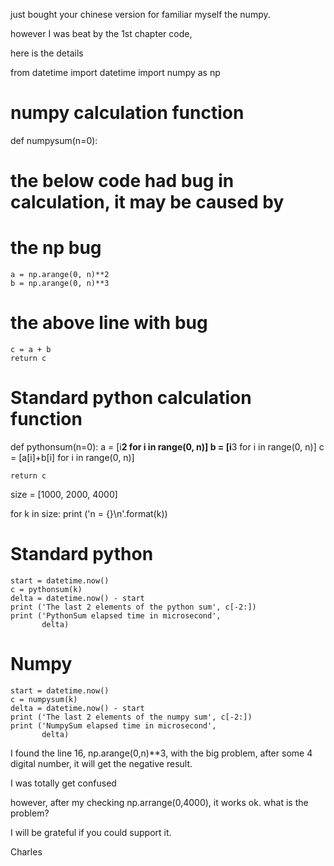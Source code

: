 just bought your chinese version for familiar myself the numpy.

however I was beat by the 1st chapter code, 

here is the details


from datetime import datetime
import numpy as np

# numpy calculation function
def numpysum(n=0):    
# the below code had bug in calculation, it may be caused by
# the np bug
    a = np.arange(0, n)**2
    b = np.arange(0, n)**3
# the above line with bug
    c = a + b
    return c


# Standard python calculation function 
    
def pythonsum(n=0):
    a = [i**2 for i in range(0, n)]
    b = [i**3 for i in range(0, n)]
    c = [a[i]+b[i] for i in range(0, n)]
    
    return c

size = [1000, 2000, 4000]

for k in size:
    print ('n = {}\n'.format(k))
# Standard python    
    start = datetime.now()
    c = pythonsum(k)
    delta = datetime.now() - start
    print ('The last 2 elements of the python sum', c[-2:])
    print ('PythonSum elapsed time in microsecond',
           delta)
    
# Numpy 
    start = datetime.now()
    c = numpysum(k)
    delta = datetime.now() - start
    print ('The last 2 elements of the numpy sum', c[-2:])
    print ('NumpySum elapsed time in microsecond',
           delta)
           
I found the line 16, np.arange(0,n)**3, with the big problem, after some 4 digital number, it will get the negative result. 

I was totally get confused

however, after my checking np.arrange(0,4000), it works ok. 
what is the problem?

I will be grateful if you could support it.


Charles 
